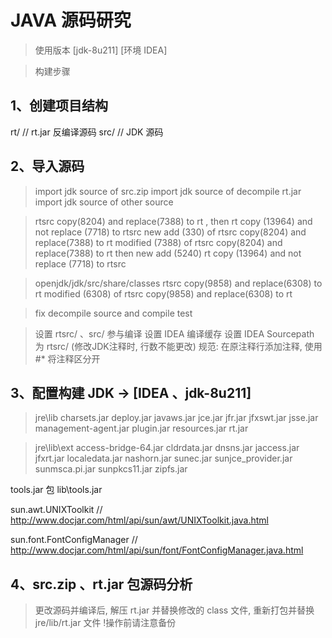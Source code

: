 # JAVA 源码研究

> 使用版本 [jdk-8u211] [环境 IDEA]

> 构建步骤

## 1、创建项目结构

rt/        // rt.jar 反编译源码
src/     // JDK 源码

## 2、导入源码

> import jdk source of src.zip
> import jdk source of decompile rt.jar
> import jdk source of other source

> rtsrc copy(8204) and replace(7388) to rt , then rt copy (13964) and not replace (7718) to rtsrc
> new add (330) of rtsrc copy(8204) and replace(7388) to rt
> modified (7388) of rtsrc copy(8204) and replace(7388) to rt
> then new add (5240) rt copy (13964) and not replace (7718) to rtsrc

> openjdk/jdk/src/share/classes
> rtsrc copy(9858) and replace(6308) to rt
> modified (6308) of rtsrc copy(9858) and replace(6308) to rt

> fix decompile source and compile test

> 设置 rtsrc/ 、src/ 参与编译
> 设置 IDEA 编译缓存
> 设置 IDEA Sourcepath 为 rtsrc/ (修改JDK注释时, 行数不能更改)
> 规范: 在原注释行添加注释, 使用 #* 将注释区分开

## 3、配置构建 JDK -> [IDEA 、jdk-8u211]

> jre\lib
charsets.jar
deploy.jar
javaws.jar
jce.jar
jfr.jar
jfxswt.jar
jsse.jar
management-agent.jar
plugin.jar
resources.jar
rt.jar

> jre\lib\ext
access-bridge-64.jar
cldrdata.jar
dnsns.jar
jaccess.jar
jfxrt.jar
localedata.jar
nashorn.jar
sunec.jar
sunjce_provider.jar
sunmsca.pi.jar
sunpkcs11.jar
zipfs.jar

>
tools.jar 包 lib\tools.jar

>
sun.awt.UNIXToolkit
// http://www.docjar.com/html/api/sun/awt/UNIXToolkit.java.html

sun.font.FontConfigManager
// http://www.docjar.com/html/api/sun/font/FontConfigManager.java.html

## 4、src.zip 、rt.jar 包源码分析

> 更改源码并编译后, 解压 rt.jar 并替换修改的 class 文件, 重新打包并替换 jre/lib/rt.jar 文件
> !操作前请注意备份
